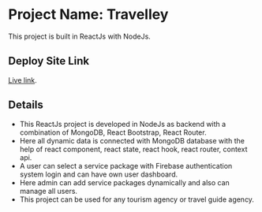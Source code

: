 # Project Name: Travelley

This project is built in ReactJs with NodeJs.

## Deploy Site Link

[Live link](https://travelley.web.app/).

## Details

* This ReactJs project is developed in NodeJs as backend with a combination of MongoDB, React Bootstrap, React Router.
* Here all dynamic data is connected with MongoDB database with the help of react component, react state, react hook, react router, context api.
* A user can select a service package with Firebase authentication system login and can have own user dashboard. 
* Here admin can add service packages dynamically and also can manage all users.
* This project can be used for any tourism agency or travel guide agency.

